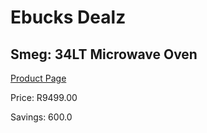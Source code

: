 
# Ebucks Dealz
## Smeg: 34LT Microwave Oven
[Product Page](https://www.ebucks.com/web/shop/productSelected.do?prodId=1031716465&catId=1196429345)

Price: R9499.00

Savings: 600.0


	
